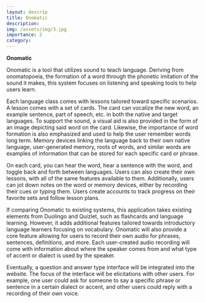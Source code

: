 ```yaml
---
layout: descrip
title: Onomatic
description:
img: /assets/img/3.jpg
importance: 2
category:
---
```


**Onomatic**

Onomatic is a tool that utilizes sound to teach language. Deriving from onomatopoeia, the formation of a word through the phonetic imitation of the sound it makes, this system focuses on listening and speaking tools to help users learn.

Each language class comes with lessons tailored toward specific scenarios. A lesson comes with a set of cards. The card can vocalize the new word, an example sentence, part of speech, etc. in both the native and target languages. To support the sound, a visual aid is also provided in the form of an image depicting said word on the card. Likewise, the importance of word formation is also emphasized and used to help the user remember words long term. Memory devices linking the language back to their own native language, user-generated memory, roots of words, and similar words are examples of information that can be stored for each specific card or phrase.

On each card, you can hear the word, hear a sentence with the word, and toggle back and forth between languages. Users can also create their own lessons, with all of the same features available to them. Additionally, users can jot down notes on the word or memory devices, either by recording their cues or typing them. Users create accounts to track progress on their favorite sets and follow lesson plans.

If comparing Onomatic to existing systems, this application takes existing elements from Duolingo and Quizlet, such as flashcards and language learning. However, it adds additional features tailored towards introductory language learners focusing on vocabulary. Onomatic will also provide a core feature allowing for users to record their own audio for phrases, sentences, definitions, and more. Each user-created audio recording will come with information about where the speaker comes from and what type of accent or dialect is used by the speaker. 

Eventually, a question and answer type interface will be integrated into the website. The focus of the interface will be elicitations with other users. For example, one user could ask for someone to say a specific phrase or sentence in a certain dialect or accent, and other users could reply with a recording of their own voice.
